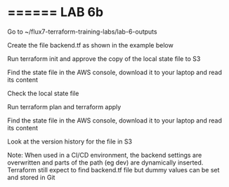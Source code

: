 ======
LAB 6b
======

Go to ~/flux7-terraform-training-labs/lab-6-outputs

Create the file backend.tf as shown in the example below

Run terraform init and approve the copy of the local state file to S3

Find the state file in the AWS console, download it to your laptop and read its content

Check the local state file

Run terraform plan and terraform apply

Find the state file in the AWS console, download it to your laptop and read its content

Look at the version history for the file in S3

Note: When used in a CI/CD environment, the backend settings are overwritten and parts of the path (eg dev) are dynamically inserted. Terraform still expect to find backend.tf file but dummy values can be set and stored in Git 
